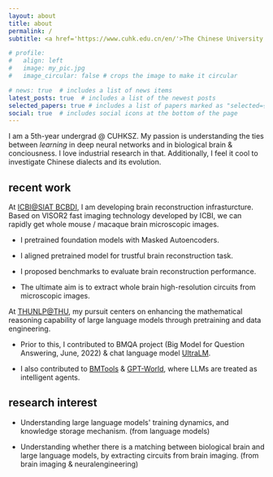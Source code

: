 ```yaml
---
layout: about
title: about
permalink: /
subtitle: <a href='https://www.cuhk.edu.cn/en/'>The Chinese University of Hong Kong, Shenzhen</a>

# profile:
#   align: left
#   image: my_pic.jpg
#   image_circular: false # crops the image to make it circular

# news: true  # includes a list of news items
latest_posts: true  # includes a list of the newest posts
selected_papers: true # includes a list of papers marked as "selected={true}"
social: true  # includes social icons at the bottom of the page
---
```


I am a 5th-year undergrad @ CUHKSZ. My passion is understanding the ties between *learning* in deep neural networks and in biological brain & conciousness. I love industrial research in that. Additionally, I feel it cool to investigate Chinese dialects and its evolution. 

## recent work

At [ICBI@SIAT BCBDI](https://icbi.siat.ac.cn/), I am developing brain reconstruction infrasturcture. Based on VISOR2 fast imaging technology developed by ICBI, we can rapidly get whole mouse / macaque brain microscopic images.

- I pretrained foundation models with Masked Autoencoders.
  
- I aligned pretrained model for trustful brain reconstruction task.

- I proposed benchmarks to evaluate brain reconstruction performance.

- The ultimate aim is to extract whole brain high-resolution circuits from microscopic images.


At [THUNLP@THU](https://nlp.csai.tsinghua.edu.cn/), my pursuit centers on enhancing the mathematical reasoning capability of large language models through pretraining and data engineering.

- Prior to this, I contributed to BMQA project (Big Model for Question Answering, June, 2022) & chat language model [UltraLM](https://github.com/thunlp/UltraChat).

- I also contributed to [BMTools](https://github.com/OpenBMB/BMTools) & [GPT-World](https://github.com/ShengdingHu/GPT-World), where LLMs are treated as intelligent agents.


## research interest

- Understanding large language models' training dynamics, and knowledge storage mechanism. (from language models)

- Understanding whether there is a matching between biological brain and large language models, by extracting circuits from brain imaging. (from brain imaging & neuralengineering)

